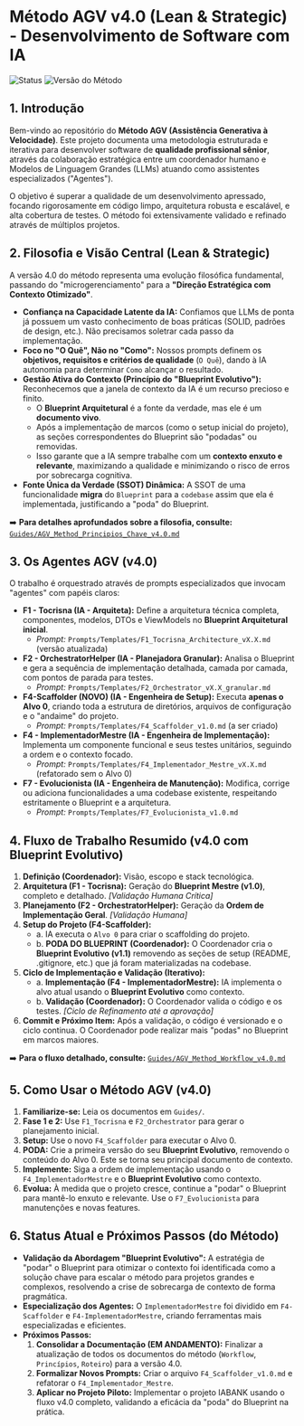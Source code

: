 # Método AGV v4.0 (Lean & Strategic) - Desenvolvimento de Software com IA

![Status](https://img.shields.io/badge/Status-Validado%20e%20em%20Uso-blue)
![Versão do Método](<https://img.shields.io/badge/Método-v4.0%20(Lean%20%26%20Strategic)-brightgreen>)

## 1. Introdução

Bem-vindo ao repositório do **Método AGV (Assistência Generativa à Velocidade)**. Este projeto documenta uma metodologia estruturada e iterativa para desenvolver software de **qualidade profissional sênior**, através da colaboração estratégica entre um coordenador humano e Modelos de Linguagem Grandes (LLMs) atuando como assistentes especializados ("Agentes").

O objetivo é superar a qualidade de um desenvolvimento apressado, focando rigorosamente em código limpo, arquitetura robusta e escalável, e alta cobertura de testes. O método foi extensivamente validado e refinado através de múltiplos projetos.

## 2. Filosofia e Visão Central (Lean & Strategic)

A versão 4.0 do método representa uma evolução filosófica fundamental, passando do "microgerenciamento" para a **"Direção Estratégica com Contexto Otimizado"**.

- **Confiança na Capacidade Latente da IA:** Confiamos que LLMs de ponta já possuem um vasto conhecimento de boas práticas (SOLID, padrões de design, etc.). Não precisamos soletrar cada passo da implementação.
- **Foco no "O Quê", Não no "Como":** Nossos prompts definem os **objetivos, requisitos e critérios de qualidade** (`O Quê`), dando à IA autonomia para determinar `Como` alcançar o resultado.
- **Gestão Ativa do Contexto (Princípio do "Blueprint Evolutivo"):** Reconhecemos que a janela de contexto da IA é um recurso precioso e finito.
  - O **Blueprint Arquitetural** é a fonte da verdade, mas ele é um **documento vivo**.
  - Após a implementação de marcos (como o setup inicial do projeto), as seções correspondentes do Blueprint são "podadas" ou removidas.
  - Isso garante que a IA sempre trabalhe com um **contexto enxuto e relevante**, maximizando a qualidade e minimizando o risco de erros por sobrecarga cognitiva.
- **Fonte Única da Verdade (SSOT) Dinâmica:** A SSOT de uma funcionalidade **migra** do `Blueprint` para a `codebase` assim que ela é implementada, justificando a "poda" do Blueprint.

➡️ **Para detalhes aprofundados sobre a filosofia, consulte:**
[`Guides/AGV_Method_Principios_Chave_v4.0.md`](./Guides/AGV_Method_Principios_Chave_v4.0.md)

## 3. Os Agentes AGV (v4.0)

O trabalho é orquestrado através de prompts especializados que invocam "agentes" com papéis claros:

- **F1 - Tocrisna (IA - Arquiteta):** Define a arquitetura técnica completa, componentes, modelos, DTOs e ViewModels no **Blueprint Arquitetural inicial**.
  - _Prompt:_ `Prompts/Templates/F1_Tocrisna_Architecture_vX.X.md` (versão atualizada)
- **F2 - OrchestratorHelper (IA - Planejadora Granular):** Analisa o Blueprint e gera a sequência de implementação detalhada, camada por camada, com pontos de parada para testes.
  - _Prompt:_ `Prompts/Templates/F2_Orchestrator_vX.X_granular.md`
- **F4-Scaffolder (NOVO) (IA - Engenheira de Setup):** Executa **apenas o Alvo 0**, criando toda a estrutura de diretórios, arquivos de configuração e o "andaime" do projeto.
  - _Prompt:_ `Prompts/Templates/F4_Scaffolder_v1.0.md` (a ser criado)
- **F4 - ImplementadorMestre (IA - Engenheira de Implementação):** Implementa um componente funcional e seus testes unitários, seguindo a ordem e o contexto focado.
  - _Prompt:_ `Prompts/Templates/F4_Implementador_Mestre_vX.X.md` (refatorado sem o Alvo 0)
- **F7 - Evolucionista (IA - Engenheira de Manutenção):** Modifica, corrige ou adiciona funcionalidades a uma codebase existente, respeitando estritamente o Blueprint e a arquitetura.
  - _Prompt:_ `Prompts/Templates/F7_Evolucionista_v1.0.md`

## 4. Fluxo de Trabalho Resumido (v4.0 com Blueprint Evolutivo)

1. **Definição (Coordenador):** Visão, escopo e stack tecnológica.
2. **Arquitetura (F1 - Tocrisna):** Geração do **Blueprint Mestre (v1.0)**, completo e detalhado. _[Validação Humana Crítica]_
3. **Planejamento (F2 - OrchestratorHelper):** Geração da **Ordem de Implementação Geral**. _[Validação Humana]_
4. **Setup do Projeto (F4-Scaffolder):**
   - a. IA executa o `Alvo 0` para criar o scaffolding do projeto.
   - b. **PODA DO BLUEPRINT (Coordenador):** O Coordenador cria o **Blueprint Evolutivo (v1.1)** removendo as seções de setup (README, .gitignore, etc.) que já foram materializadas na codebase.
5. **Ciclo de Implementação e Validação (Iterativo):**
   - a. **Implementação (F4 - ImplementadorMestre):** IA implementa o alvo atual usando o **Blueprint Evolutivo** como contexto.
   - b. **Validação (Coordenador):** O Coordenador valida o código e os testes. _[Ciclo de Refinamento até a aprovação]_
6. **Commit e Próximo Item:** Após a validação, o código é versionado e o ciclo continua. O Coordenador pode realizar mais "podas" no Blueprint em marcos maiores.

➡️ **Para o fluxo detalhado, consulte:**
[`Guides/AGV_Method_Workflow_v4.0.md`](./Guides/AGV_Method_Workflow_v4.0.md)

## 5. Como Usar o Método AGV (v4.0)

1. **Familiarize-se:** Leia os documentos em `Guides/`.
2. **Fase 1 e 2:** Use `F1_Tocrisna` e `F2_Orchestrator` para gerar o planejamento inicial.
3. **Setup:** Use o novo `F4_Scaffolder` para executar o Alvo 0.
4. **PODA:** Crie a primeira versão do seu **Blueprint Evolutivo**, removendo o conteúdo do Alvo 0. Este se torna seu principal documento de contexto.
5. **Implemente:** Siga a ordem de implementação usando o `F4_ImplementadorMestre` e o **Blueprint Evolutivo** como contexto.
6. **Evolua:** À medida que o projeto cresce, continue a "podar" o Blueprint para mantê-lo enxuto e relevante. Use o `F7_Evolucionista` para manutenções e novas features.

## 6. Status Atual e Próximos Passos (do Método)

- **Validação da Abordagem "Blueprint Evolutivo":** A estratégia de "podar" o Blueprint para otimizar o contexto foi identificada como a solução chave para escalar o método para projetos grandes e complexos, resolvendo a crise de sobrecarga de contexto de forma pragmática.
- **Especialização dos Agentes:** O `ImplementadorMestre` foi dividido em `F4-Scaffolder` e `F4-ImplementadorMestre`, criando ferramentas mais especializadas e eficientes.
- **Próximos Passos:**
  1. **Consolidar a Documentação (EM ANDAMENTO):** Finalizar a atualização de todos os documentos do método (`Workflow`, `Princípios`, `Roteiro`) para a versão 4.0.
  2. **Formalizar Novos Prompts:** Criar o arquivo `F4_Scaffolder_v1.0.md` e refatorar o `F4_Implementador_Mestre`.
  3. **Aplicar no Projeto Piloto:** Implementar o projeto IABANK usando o fluxo v4.0 completo, validando a eficácia da "poda" do Blueprint na prática.
